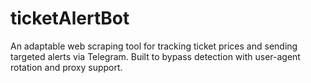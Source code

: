# ticketAlertBot
An adaptable web scraping tool for tracking ticket prices and sending targeted alerts via Telegram. Built to bypass detection with user-agent rotation and proxy support.
